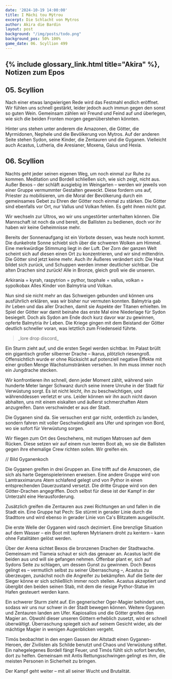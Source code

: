 ```yaml
---
date: '2024-10-19 14:00:00'
title: I Máchi tou Mýtrou
excerpt: Die Schlacht von Mytros
author: Akira die Bardin
layout: post
background: "/img/posts/todo.png"
background_pos: 50% 100%
game_date: 06. Scyllion 499
---
```


## {% include glossary_link.html title="Akira" %}, Notizen zum Epos

## 05. Scyllion
Nach einer etwas langwierigen Rede wird das Festmahl endlich eröffnet. Wir fühlen uns schnell gestärkt, leider jedoch auch immun gegen den sonst so guten Wein. Gemeinsam zählen wir Freund und Feind auf und überlegen, wie sich die beiden Fronten morgen gegenüberstehen könnten.

Hinter uns stehen unter anderem die Amazonen, die Götter, die Myrmidonen, Nephele und die Bevölkerung von Mytros. Auf der anderen Seite stehen Sydon, seine Kinder, die Zentauren und die Gyganen. Vielleicht auch Acastus, Lutheria, die Aresianer, Moxena, Gaius und Hexia.

## 06. Scyllion

Nachts geht jeder seinen eigenen Weg, um noch einmal zur Ruhe zu kommen. Meditation und Bordell schließen sich, wie sich zeigt, nicht aus. Außer Bexos – der schläft ausgiebig im Weingarten – werden wir jeweils von einer Gruppe vermummter Gestalten geweckt. Diese fordern uns auf, Priester zu mobilisieren, um die Moral der Bevölkerung durch ein gemeinsames Gebet zu Ehren der Götter noch einmal zu stärken. Die Götter sind ebenfalls vor Ort, nur Vallus und Volkan fehlen. Es geht ihnen nicht gut.

Wir wechseln zur Ultros, wo wir uns ungestörter unterhalten können. Die Mannschaft ist noch da und bereit, die Ballisten zu bedienen, doch vor ihr haben wir keine Geheimnisse mehr.

Bereits der Sonnenaufgang ist ein Vorbote dessen, was heute noch kommt. Die dunkelrote Sonne schiebt sich über die schweren Wolken am Himmel. Eine merkwürdige Stimmung liegt in der Luft. Der Zorn der ganzen Welt scheint sich auf diesen einen Ort zu konzentrieren, und wir sind mittendrin. Die Götter sind jetzt keine mehr. Auch ihr Äußeres verändert sich: Die Haut bildet sich zurück, und Schuppen werden immer deutlicher sichtbar. Die alten Drachen sind zurück! Alle in Bronze, gleich groß wie die unseren.

Arkirania = kyrah, raspytrion = pythor, tsophale = vallus, volkan = sypolkobax
Alles Kinder von Balmytria und Volkan.

Nun sind sie nicht mehr an das Schweigen gebunden und können uns ausführlich erklären, was wir bisher nur vermuten konnten. Balmytria gab ihr Leben und das aller Drachen, damit sie Aspekte der Titanen erhielten. Im Spiel der Götter war damit beinahe das erste Mal eine Niederlage für Sydon besiegelt. Doch als Sydon am Ende doch kurz davor war zu gewinnen, opferte Balmytria ihr Leben. Die Kriege gingen mit dem Beistand der Götter deutlich schneller voran, was letztlich zum Friedenseid führte.

<blockquote>
_lore drop discord_
</blockquote>

Ein Sturm zieht auf, und die ersten Segel werden sichtbar. Im Palast brüllt ein gigantisch großer silberner Drache – Ikarus, plötzlich riesengroß. Offensichtlich wurde er ohne Rücksicht auf potenziell negative Effekte mit einer großen Menge Wachstumstränken versehen. In ihm muss immer noch ein Jungdrache stecken.

Wir konfrontieren ihn schnell, denn jeder Moment zählt, während sein hunderte Meter langer Schwanz durch seine innere Unruhe in der Stadt für Verwüstung sorgt. Es ist nicht leicht, ihn zu beschwichtigen, und währenddessen verletzt er uns. Leider können wir ihn auch nicht davon abhalten, uns mit einem eiskalten und äußerst schmerzhaften Atem anzugreifen. Dann verschwindet er aus der Stadt.

Die Gyganen sind da. Sie versuchen erst gar nicht, ordentlich zu landen, sondern fahren mit voller Geschwindigkeit ans Ufer und springen von Bord, wo sie sofort für Verwüstung sorgen.

Wir fliegen zum Ort des Geschehens, mit mutigen Matrosen auf dem Rücken. Diese setzen wir auf einem nun leeren Boot ab, wo sie die Ballisten gegen ihre ehemalige Crew richten sollen. Wir greifen ein.

// Bild Gyganenkoch

Die Gyganen greifen in drei Gruppen an. Eine trifft auf die Amazonen, die sich als harte Gegenspielerinnen erweisen. Eine andere Gruppe wird von Lamtraxximaruns Atem schlafend gelegt und von Pythor in einen entsprechenden Dauerzustand versetzt. Die dritte Gruppe wird von den Götter-Drachen angegriffen. Doch selbst für diese ist der Kampf in der Unterzahl eine Herausforderung.

Zusätzlich greifen die Zentauren aus zwei Richtungen an und fallen in die Stadt ein. Eine Gruppe hat Pech: Sie stürmt in gerader Linie durch die Stadttore und wird ebenso in gerader Linie von Ca's Blitzatem ausgelöscht.

Die erste Welle der Gyganen wird rasch dezimiert. Eine brenzlige Situation auf dem Wasser – ein Boot mit tapferen Mytrianern droht zu kentern – kann ohne Fatalitäten gelöst werden.

Über der Arena sichtet Bexos die bronzenen Drachen der Stadtwache. Gemeinsam mit Tiameia schaut er sich das genauer an. Acastus lacht die beiden aus und will sie gefangen nehmen. Offenbar plant er, sich auf Sydons Seite zu schlagen, um dessen Gunst zu gewinnen. Doch Bexos gelingt es – vermutlich selbst zu seiner Überraschung –, Acastus zu überzeugen, zunächst noch die Angreifer zu bekämpfen. Auf die Seite der Sieger könne er sich schließlich immer noch stellen. Acastus akzeptiert und übergibt den beiden seinen Stab, mit dem die riesige Pythor-Statue im Hafen gesteuert werden kann.

Ein schwerer Sturm zieht auf. Ein gegnerischer Oger-Magier behindert uns, sodass wir uns nur schwer in der Stadt bewegen können. Weitere Gyganen und Zentauren landen am Ufer. Kapiosallos und die Götter greifen den Magier an. Obwohl dieser unseren Göttern erheblich zusetzt, wird er schnell überwältigt. Überraschung spiegelt sich auf seinem Gesicht wider, als der mächtige Magier in wenigen Augenblicken vergeht.

Timós beobachtet in den engen Gassen der Altstadt einen Gyganen-Heroen, der Zivilisten als Schilde benutzt und Chaos und Verwüstung stiftet. Ein nahegelegenes Bordell fängt Feuer, und Timós fühlt sich sofort berufen, dort zu helfen. Gemeinsam mit Antis Rettungsschwingen gelingt es ihm, die meisten Personen in Sicherheit zu bringen.

Der Kampf geht weiter – mit all seiner Wucht und Brutalität.

<!--

Encounter: Ich habe einen Würfel 1 (alle legendary abilities sind deaktiviert in dem zug) und 9 (nächter Angriff verfehlt)


## Combat manual
Blessed

* Action:
  * AOE: Hauntin Phalanx
  * 2 ttacks
    * IF HIT:  spectral warrior (every time)
    * IF HIT: Stun attempt
  * Spell: Spirit guardian
  * Heal 1d8 +4
  * Use item: Power word stun
  * (Divine blessing; ever 7 days)
* Bonus:
  * Dodge + Hit die regain
  * Two unarmed strikes
* Reaction:
  * Shell of the dragon turtle
* Take damage
  * Evasion: Dex save -> half damage
* Anti
  * 3x attack
  * OR: 1x breath acid line
  * OR: 1x breath slowing cone
* Enemy nearby Start of turn
  * Spirit guardian: check
<!--
Die Amazonen sind mit der Halbinsel Aresia in Verbindung, Narsus für viele aresianer ein spielzeug der königin.

Character highlights:
## Tiameia
## Kapiosallos
## Bexos
## Timos
-->
